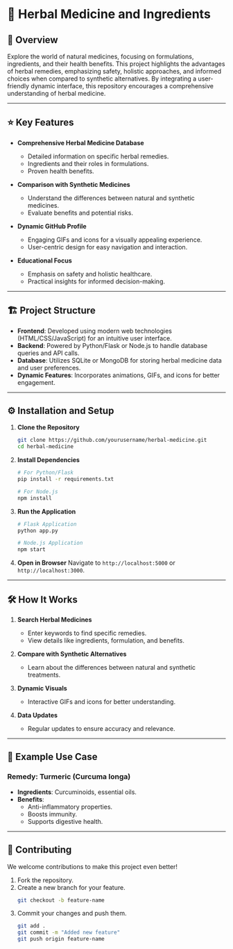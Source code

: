 # 🌿 Herbal Medicine and Ingredients

## 🧾 Overview
Explore the world of natural medicines, focusing on formulations, ingredients, and their health benefits. This project highlights the advantages of herbal remedies, emphasizing safety, holistic approaches, and informed choices when compared to synthetic alternatives. By integrating a user-friendly dynamic interface, this repository encourages a comprehensive understanding of herbal medicine.

---

## ⭐ Key Features

- **Comprehensive Herbal Medicine Database**
  - Detailed information on specific herbal remedies.
  - Ingredients and their roles in formulations.
  - Proven health benefits.

- **Comparison with Synthetic Medicines**
  - Understand the differences between natural and synthetic medicines.
  - Evaluate benefits and potential risks.

- **Dynamic GitHub Profile**
  - Engaging GIFs and icons for a visually appealing experience.
  - User-centric design for easy navigation and interaction.

- **Educational Focus**
  - Emphasis on safety and holistic healthcare.
  - Practical insights for informed decision-making.

---

## 🏗️ Project Structure

- **Frontend**: Developed using modern web technologies (HTML/CSS/JavaScript) for an intuitive user interface.
- **Backend**: Powered by Python/Flask or Node.js to handle database queries and API calls.
- **Database**: Utilizes SQLite or MongoDB for storing herbal medicine data and user preferences.
- **Dynamic Features**: Incorporates animations, GIFs, and icons for better engagement.

---

## ⚙️ Installation and Setup

1. **Clone the Repository**
   ```bash
   git clone https://github.com/yourusername/herbal-medicine.git
   cd herbal-medicine
   ```

2. **Install Dependencies**
   ```bash
   # For Python/Flask
   pip install -r requirements.txt

   # For Node.js
   npm install
   ```

3. **Run the Application**
   ```bash
   # Flask Application
   python app.py

   # Node.js Application
   npm start
   ```

4. **Open in Browser**
   Navigate to `http://localhost:5000` or `http://localhost:3000`.

---

## 🛠️ How It Works

1. **Search Herbal Medicines**
   - Enter keywords to find specific remedies.
   - View details like ingredients, formulation, and benefits.

2. **Compare with Synthetic Alternatives**
   - Learn about the differences between natural and synthetic treatments.

3. **Dynamic Visuals**
   - Interactive GIFs and icons for better understanding.

4. **Data Updates**
   - Regular updates to ensure accuracy and relevance.

---

## 🌟 Example Use Case

### Remedy: Turmeric (Curcuma longa)

- **Ingredients**: Curcuminoids, essential oils.
- **Benefits**:
  - Anti-inflammatory properties.
  - Boosts immunity.
  - Supports digestive health.

---

## 🤝 Contributing

We welcome contributions to make this project even better!

1. Fork the repository.
2. Create a new branch for your feature.
   ```bash
   git checkout -b feature-name
   ```
3. Commit your changes and push them.
   ```bash
   git add .
   git commit -m "Added new feature"
   git push origin feature-name
   ```




